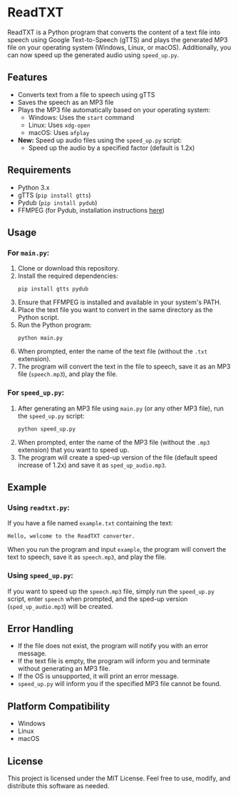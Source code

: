 # ReadTXT

ReadTXT is a Python program that converts the content of a text file into speech using Google Text-to-Speech (gTTS) and plays the generated MP3 file on your operating system (Windows, Linux, or macOS). Additionally, you can now speed up the generated audio using `speed_up.py`.

## Features

- Converts text from a file to speech using gTTS
- Saves the speech as an MP3 file
- Plays the MP3 file automatically based on your operating system:
  - Windows: Uses the `start` command
  - Linux: Uses `xdg-open`
  - macOS: Uses `afplay`
- **New:** Speed up audio files using the `speed_up.py` script:
  - Speed up the audio by a specified factor (default is 1.2x)

## Requirements

- Python 3.x
- gTTS (`pip install gtts`)
- Pydub (`pip install pydub`)
- FFMPEG (for Pydub, installation instructions [here](https://github.com/jiaaro/pydub#dependencies))

## Usage

### For `main.py`:
1. Clone or download this repository.
2. Install the required dependencies:
   ```
   pip install gtts pydub
   ```
3. Ensure that FFMPEG is installed and available in your system's PATH.
4. Place the text file you want to convert in the same directory as the Python script.
5. Run the Python program:
   ```
   python main.py
   ```
6. When prompted, enter the name of the text file (without the `.txt` extension).
7. The program will convert the text in the file to speech, save it as an MP3 file (`speech.mp3`), and play the file.

### For `speed_up.py`:
1. After generating an MP3 file using `main.py` (or any other MP3 file), run the `speed_up.py` script:
   ```
   python speed_up.py
   ```
2. When prompted, enter the name of the MP3 file (without the `.mp3` extension) that you want to speed up.
3. The program will create a sped-up version of the file (default speed increase of 1.2x) and save it as `sped_up_audio.mp3`.

## Example

### Using `readtxt.py`:
If you have a file named `example.txt` containing the text:

```
Hello, welcome to the ReadTXT converter.
```

When you run the program and input `example`, the program will convert the text to speech, save it as `speech.mp3`, and play the file.

### Using `speed_up.py`:
If you want to speed up the `speech.mp3` file, simply run the `speed_up.py` script, enter `speech` when prompted, and the sped-up version (`sped_up_audio.mp3`) will be created.

## Error Handling

- If the file does not exist, the program will notify you with an error message.
- If the text file is empty, the program will inform you and terminate without generating an MP3 file.
- If the OS is unsupported, it will print an error message.
- `speed_up.py` will inform you if the specified MP3 file cannot be found.

## Platform Compatibility

- Windows
- Linux
- macOS

## License

This project is licensed under the MIT License. Feel free to use, modify, and distribute this software as needed.
